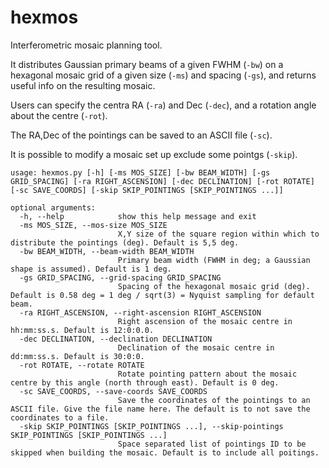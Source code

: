 # hexmos
Interferometric mosaic planning tool.


It distributes Gaussian primary beams of a given FWHM (`-bw`) on a hexagonal mosaic grid of a given size (`-ms`) and spacing (`-gs`), and returns useful info on the resulting mosaic.

Users can specify the centra RA (`-ra`) and Dec (`-dec`), and a rotation angle about the centre (`-rot`).

The RA,Dec of the pointings can be saved to an ASCII file (`-sc`).

It is possible to modify a mosaic set up exclude some pointgs (`-skip`).

```
usage: hexmos.py [-h] [-ms MOS_SIZE] [-bw BEAM_WIDTH] [-gs GRID_SPACING] [-ra RIGHT_ASCENSION] [-dec DECLINATION] [-rot ROTATE] [-sc SAVE_COORDS] [-skip SKIP_POINTINGS [SKIP_POINTINGS ...]]

optional arguments:
  -h, --help            show this help message and exit
  -ms MOS_SIZE, --mos-size MOS_SIZE
                        X,Y size of the square region within which to distribute the pointings (deg). Default is 5,5 deg.
  -bw BEAM_WIDTH, --beam-width BEAM_WIDTH
                        Primary beam width (FWHM in deg; a Gaussian shape is assumed). Default is 1 deg.
  -gs GRID_SPACING, --grid-spacing GRID_SPACING
                        Spacing of the hexagonal mosaic grid (deg). Default is 0.58 deg = 1 deg / sqrt(3) = Nyquist sampling for default beam.
  -ra RIGHT_ASCENSION, --right-ascension RIGHT_ASCENSION
                        Right ascension of the mosaic centre in hh:mm:ss.s. Default is 12:0:0.0.
  -dec DECLINATION, --declination DECLINATION
                        Declination of the mosaic centre in dd:mm:ss.s. Default is 30:0:0.
  -rot ROTATE, --rotate ROTATE
                        Rotate pointing pattern about the mosaic centre by this angle (north through east). Default is 0 deg.
  -sc SAVE_COORDS, --save-coords SAVE_COORDS
                        Save the coordinates of the pointings to an ASCII file. Give the file name here. The default is to not save the coordinates to a file.
  -skip SKIP_POINTINGS [SKIP_POINTINGS ...], --skip-pointings SKIP_POINTINGS [SKIP_POINTINGS ...]
                        Space separated list of pointings ID to be skipped when building the mosaic. Default is to include all poitings.
```
